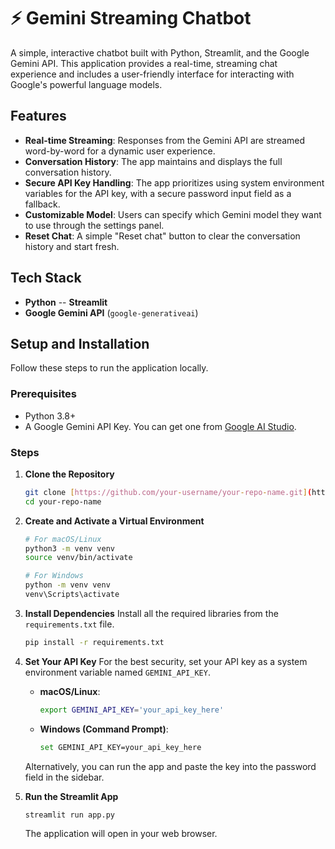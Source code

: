 # ⚡ Gemini Streaming Chatbot

A simple, interactive chatbot built with Python, Streamlit, and the Google Gemini API. This application provides a real-time, streaming chat experience and includes a user-friendly interface for interacting with Google's powerful language models.



## Features

-   **Real-time Streaming**: Responses from the Gemini API are streamed word-by-word for a dynamic user experience.
-   **Conversation History**: The app maintains and displays the full conversation history.
-   **Secure API Key Handling**: The app prioritizes using system environment variables for the API key, with a secure password input field as a fallback.
-   **Customizable Model**: Users can specify which Gemini model they want to use through the settings panel.
-   **Reset Chat**: A simple "Reset chat" button to clear the conversation history and start fresh.

## Tech Stack

-   **Python**
--   **Streamlit**
-   **Google Gemini API** (`google-generativeai`)

## Setup and Installation

Follow these steps to run the application locally.

### Prerequisites

-   Python 3.8+
-   A Google Gemini API Key. You can get one from [Google AI Studio](https://aistudio.google.com/app/apikey).

### Steps

1.  **Clone the Repository**
    ```sh
    git clone [https://github.com/your-username/your-repo-name.git](https://github.com/your-username/your-repo-name.git)
    cd your-repo-name
    ```

2.  **Create and Activate a Virtual Environment**
    ```sh
    # For macOS/Linux
    python3 -m venv venv
    source venv/bin/activate

    # For Windows
    python -m venv venv
    venv\Scripts\activate
    ```

3.  **Install Dependencies**
    Install all the required libraries from the `requirements.txt` file.
    ```sh
    pip install -r requirements.txt
    ```

4.  **Set Your API Key**
    For the best security, set your API key as a system environment variable named `GEMINI_API_KEY`.

    -   **macOS/Linux**:
        ```sh
        export GEMINI_API_KEY='your_api_key_here'
        ```
    -   **Windows (Command Prompt)**:
        ```sh
        set GEMINI_API_KEY=your_api_key_here
        ```
    Alternatively, you can run the app and paste the key into the password field in the sidebar.

5.  **Run the Streamlit App**
    ```sh
    streamlit run app.py
    ```
    The application will open in your web browser.
